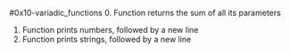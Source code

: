 #0x10-variadic_functions
0. Function returns the sum of all its parameters
1. Function prints numbers, followed by a new line
2. Function prints strings, followed by a new line
